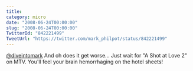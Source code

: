 ```yaml
---
title: 
category: micro
date: "2008-06-24T00:00:00"
slug: "2008-06-24T00:00:00"
TwitterId: "842221499"
TweetUrl: "https://twitter.com/mark_philpot/status/842221499"
---
```


[@diveintomark](https://twitter.com/diveintomark) And oh does it get worse...
Just wait for "A Shot at Love 2" on MTV. You'll feel your brain hemorrhaging on
the hotel sheets!
